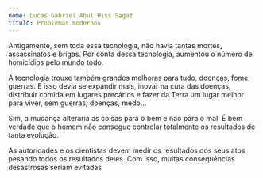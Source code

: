 ```yaml
---
nome: Lucas Gabriel Abul Hiss Sagaz
titulo: Problemas modernos
---
```


Antigamente, sem toda essa tecnologia, não havia tantas mortes, assassinatos e brigas. Por conta dessa tecnologia, aumentou o número de homicídios pelo mundo todo.

A tecnologia trouxe também grandes melhoras para tudo, doenças, fome, guerras. E isso devia se expandir mais, inovar na cura das doenças, distribuir comida em lugares precários e fazer da Terra um lugar melhor para viver, sem guerras, doenças, medo...

Sim, a mudança alteraria as coisas para o bem e não para o mal. É bem verdade que o homem não consegue controlar totalmente os resultados de tanta evolução.

As autoridades e os cientistas devem medir os resultados dos seus atos, pesando todos os resultados deles. Com isso, muitas consequências desastrosas seriam evitadas
